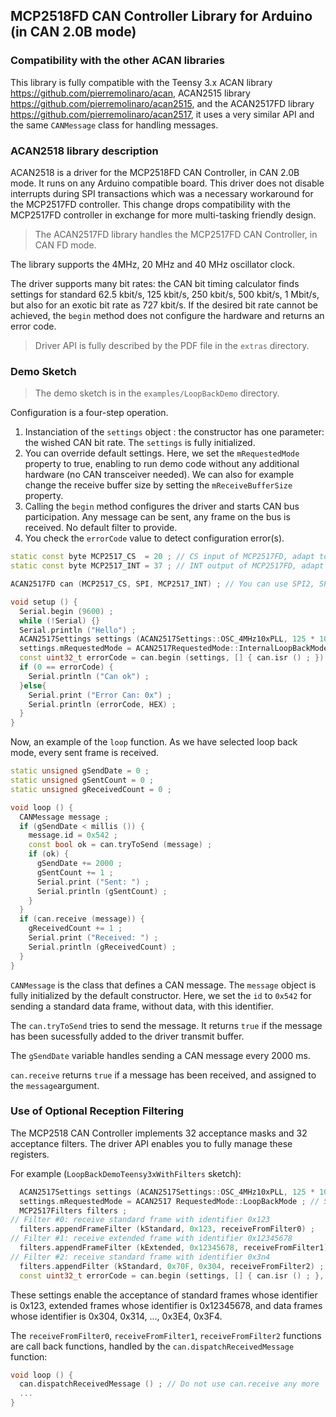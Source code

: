 ## MCP2518FD CAN Controller Library for Arduino (in CAN 2.0B mode)


### Compatibility with the other ACAN libraries

This library is fully compatible with the Teensy 3.x ACAN library https://github.com/pierremolinaro/acan, ACAN2515 library https://github.com/pierremolinaro/acan2515, and the ACAN2517FD library https://github.com/pierremolinaro/acan2517, it uses a very similar API and the same `CANMessage` class for handling messages.

### ACAN2518 library description
ACAN2518 is a driver for the MCP2518FD CAN Controller, in CAN 2.0B mode. It runs on any Arduino compatible board. This driver does not disable interrupts during SPI transactions which was a necessary workaround for the MCP2517FD controller. This change drops compatibility with the MCP2517FD controller in exchange for more multi-tasking friendly design.
> The ACAN2517FD library handles the MCP2517FD CAN Controller, in CAN FD mode.


The library supports the 4MHz, 20 MHz and 40 MHz oscillator clock.

The driver supports many bit rates: the CAN bit timing calculator finds settings for standard 62.5 kbit/s, 125 kbit/s, 250 kbit/s, 500 kbit/s, 1 Mbit/s, but also for an exotic bit rate as 727 kbit/s. If the desired bit rate cannot be achieved, the `begin` method does not configure the hardware and returns an error code.

> Driver API is fully described by the PDF file in the `extras` directory.

### Demo Sketch

> The demo sketch is in the `examples/LoopBackDemo` directory.

Configuration is a four-step operation.

1. Instanciation of the `settings` object : the constructor has one parameter: the wished CAN bit rate. The `settings` is fully initialized.
2. You can override default settings. Here, we set the `mRequestedMode` property to true, enabling to run demo code without any additional hardware (no CAN transceiver needed). We can also for example change the receive buffer size by setting the `mReceiveBufferSize` property.
3. Calling the `begin` method configures the driver and starts CAN bus participation. Any message can be sent, any frame on the bus is received. No default filter to provide.
4. You check the `errorCode` value to detect configuration error(s).

```cpp
static const byte MCP2517_CS  = 20 ; // CS input of MCP2517FD, adapt to your design
static const byte MCP2517_INT = 37 ; // INT output of MCP2517FD, adapt to your design

ACAN2517FD can (MCP2517_CS, SPI, MCP2517_INT) ; // You can use SPI2, SPI3, if provided by your microcontroller

void setup () {
  Serial.begin (9600) ;
  while (!Serial) {}
  Serial.println ("Hello") ;
  ACAN2517Settings settings (ACAN2517Settings::OSC_4MHz10xPLL, 125 * 1000) ; // 125 kbit/s
  settings.mRequestedMode = ACAN2517RequestedMode::InternalLoopBackMode ; // Select loopback mode
  const uint32_t errorCode = can.begin (settings, [] { can.isr () ; }) ;
  if (0 == errorCode) {
    Serial.println ("Can ok") ;
  }else{
    Serial.print ("Error Can: 0x") ;
    Serial.println (errorCode, HEX) ;
  }
}
```

Now, an example of the `loop` function. As we have selected loop back mode, every sent frame is received.

```cpp
static unsigned gSendDate = 0 ;
static unsigned gSentCount = 0 ;
static unsigned gReceivedCount = 0 ;

void loop () {
  CANMessage message ;
  if (gSendDate < millis ()) {
    message.id = 0x542 ;
    const bool ok = can.tryToSend (message) ;
    if (ok) {
      gSendDate += 2000 ;
      gSentCount += 1 ;
      Serial.print ("Sent: ") ;
      Serial.println (gSentCount) ;
    }
  }
  if (can.receive (message)) {
    gReceivedCount += 1 ;
    Serial.print ("Received: ") ;
    Serial.println (gReceivedCount) ;
  }
}
```
`CANMessage` is the class that defines a CAN message. The `message` object is fully initialized by the default constructor. Here, we set the `id` to `0x542` for sending a standard data frame, without data, with this identifier.

The `can.tryToSend` tries to send the message. It returns `true` if the message has been sucessfully added to the driver transmit buffer.

The `gSendDate` variable handles sending a CAN message every 2000 ms.

`can.receive` returns `true` if a message has been received, and assigned to the `message`argument.

### Use of Optional Reception Filtering

The MCP2518 CAN Controller implements 32 acceptance masks and 32 acceptance filters. The driver API enables you to fully manage these registers.

For example (`LoopBackDemoTeensy3xWithFilters` sketch):

```cpp
  ACAN2517Settings settings (ACAN2517Settings::OSC_4MHz10xPLL, 125 * 1000) ;
  settings.mRequestedMode = ACAN2517 RequestedMode::LoopBackMode ; // Select loopback mode
  MCP2517Filters filters ;
// Filter #0: receive standard frame with identifier 0x123
  filters.appendFrameFilter (kStandard, 0x123, receiveFromFilter0) ;
// Filter #1: receive extended frame with identifier 0x12345678
  filters.appendFrameFilter (kExtended, 0x12345678, receiveFromFilter1) ; 
// Filter #2: receive standard frame with identifier 0x3n4
  filters.appendFilter (kStandard, 0x70F, 0x304, receiveFromFilter2) ;
  const uint32_t errorCode = can.begin (settings, [] { can.isr () ; }, filters) ;
```

These settings enable the acceptance of standard frames whose identifier is 0x123, extended frames whose identifier is 0x12345678, and data frames whose identifier is 0x304, 0x314, ..., 0x3E4, 0x3F4.

The `receiveFromFilter0`, `receiveFromFilter1`, `receiveFromFilter2` functions are call back functions, handled by the `can.dispatchReceivedMessage` function:


```cpp
void loop () {
  can.dispatchReceivedMessage () ; // Do not use can.receive any more
  ...
}
```
